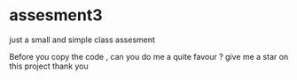 # assesment3
just a small and simple class assesment 

Before you copy the code , can you do me a quite favour ? give me a star on this project thank you 
